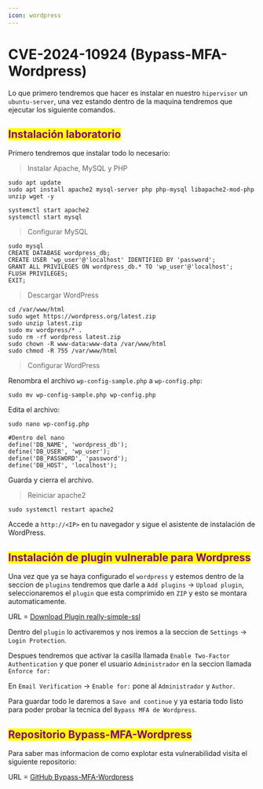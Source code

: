 ```yaml
---
icon: wordpress
---
```


# CVE-2024-10924 (Bypass-MFA-Wordpress)

Lo que primero tendremos que hacer es instalar en nuestro `hipervisor` un `ubuntu-server`, una vez estando dentro de la maquina tendremos que ejecutar los siguiente comandos.

## <mark style="color:purple;">Instalación laboratorio</mark>

Primero tendremos que instalar todo lo necesario:

> Instalar Apache, MySQL y PHP

```shell
sudo apt update
sudo apt install apache2 mysql-server php php-mysql libapache2-mod-php unzip wget -y
```

```shell
systemctl start apache2
systemctl start mysql
```

> Configurar MySQL

```shell
sudo mysql
CREATE DATABASE wordpress_db;
CREATE USER 'wp_user'@'localhost' IDENTIFIED BY 'password';
GRANT ALL PRIVILEGES ON wordpress_db.* TO 'wp_user'@'localhost';
FLUSH PRIVILEGES;
EXIT;
```

> Descargar WordPress

```shell
cd /var/www/html 
sudo wget https://wordpress.org/latest.zip 
sudo unzip latest.zip 
sudo mv wordpress/* . 
sudo rm -rf wordpress latest.zip 
sudo chown -R www-data:www-data /var/www/html 
sudo chmod -R 755 /var/www/html
```

> Configurar WordPress

Renombra el archivo `wp-config-sample.php` a `wp-config.php`:

```shell
sudo mv wp-config-sample.php wp-config.php
```

Edita el archivo:

```shell
sudo nano wp-config.php

#Dentro del nano
define('DB_NAME', 'wordpress_db');
define('DB_USER', 'wp_user');
define('DB_PASSWORD', 'password');
define('DB_HOST', 'localhost');
```

Guarda y cierra el archivo.

> Reiniciar apache2

```shell
sudo systemctl restart apache2
```

Accede a `http://<IP>` en tu navegador y sigue el asistente de instalación de WordPress.

## <mark style="color:purple;">Instalación de plugin vulnerable para Wordpress</mark>

Una vez que ya se haya configurado el `wordpress` y estemos dentro de la seccion de `plugins` tendremos que darle a `Add plugins` -> `Upload plugin`, seleccionaremos el `plugin` que esta comprimido en `ZIP` y esto se montara automaticamente.

URL = [Download Plugin really-simple-ssl](https://github.com/D1se0/CVE-2024-10924-Bypass-MFA-Wordpress-LAB/tree/main/plugin_vuln)

Dentro del `plugin` lo activaremos y nos iremos a la seccion de `Settings` -> `Login Protection`.

Despues tendremos que activar la casilla llamada `Enable Two-Factor Authentication` y que poner el usuario `Administrador` en la seccion llamada `Enforce for:`

En `Email Verification` -> `Enable for:` pone al `Administrador` y `Author`.

Para guardar todo le daremos a `Save and continue` y ya estaria todo listo para poder probar la tecnica del `Bypass MFA de Wordpress`.

## <mark style="color:purple;">Repositorio Bypass-MFA-Wordpress</mark>

Para saber mas informacion de como explotar esta vulnerabilidad visita el siguiente repositorio:

URL = [GitHub Bypass-MFA-Wordpress](https://github.com/D1se0/CVE-2024-10924-Bypass-MFA-Wordpress-LAB/tree/main)
